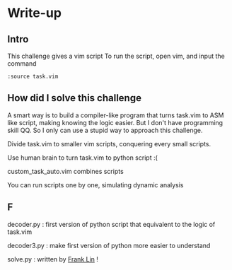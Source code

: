 # Write-up

## Intro
This challenge gives a vim script
To run the script, open vim, and input the command
```
:source task.vim
```

## How did I solve this challenge
A smart way is to build a compiler-like program that turns task.vim to ASM like script, making knowing the logic easier.
But I don't have programming skill QQ. So I only can use a stupid way to approach this challenge.

Divide task.vim to smaller vim scripts, conquering every small scripts.

Use human brain to turn task.vim to python script :(

custom_task_auto.vim combines scripts

You can run scripts one by one, simulating dynamic analysis

## F

decoder.py : first version of python script that equivalent to the logic of task.vim

decoder3.py : make first version of python more easier to understand

solve.py : written by [Frank Lin](https://github.com/eee4017) !
